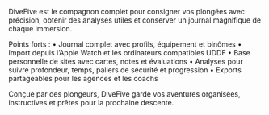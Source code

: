 DiveFive est le compagnon complet pour consigner vos plongées avec précision, obtenir des analyses utiles et conserver un journal magnifique de chaque immersion.

Points forts :
• Journal complet avec profils, équipement et binômes
• Import depuis l’Apple Watch et les ordinateurs compatibles UDDF
• Base personnelle de sites avec cartes, notes et évaluations
• Analyses pour suivre profondeur, temps, paliers de sécurité et progression
• Exports partageables pour les agences et les coachs

Conçue par des plongeurs, DiveFive garde vos aventures organisées, instructives et prêtes pour la prochaine descente.
